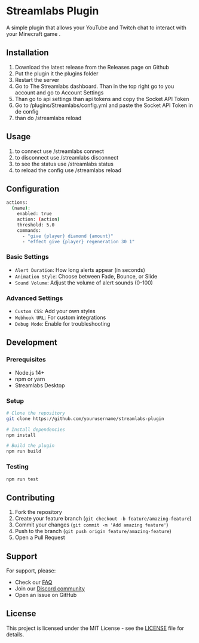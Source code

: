 # Streamlabs Plugin

A simple plugin that allows your YouTube and Twitch chat to interact with your Minecraft game .

## Installation

1. Download the latest release from the Releases page on Github
2. Put the plugin it the plugins folder
3. Restart the server
4. Go to The Streamlabs dashboard. Than in the top right go to you account and go to Account Settings
5. Than go to api settings than api tokens and copy the Socket API Token
6. Go to /plugins/Streamlabs/config.yml and paste the Socket API Token in de config
7. than do /streamlabs reload

## Usage

1. to connect use /streamlabs connect
2. to disconnect use /streamlabs disconnect
3. to see the status use /streamlabs status
4. to reload the config use /streamlabs reload

## Configuration
```bash
actions:
  (name):
    enabled: true
    action: (action)
    threshold: 5.0
    commands:
      - "give {player} diamond {amount}"
      - "effect give {player} regeneration 30 1"
```

### Basic Settings
- `Alert Duration`: How long alerts appear (in seconds)
- `Animation Style`: Choose between Fade, Bounce, or Slide
- `Sound Volume`: Adjust the volume of alert sounds (0-100)

### Advanced Settings
- `Custom CSS`: Add your own styles
- `Webhook URL`: For custom integrations
- `Debug Mode`: Enable for troubleshooting

## Development

### Prerequisites
- Node.js 14+
- npm or yarn
- Streamlabs Desktop

### Setup
```bash
# Clone the repository
git clone https://github.com/yourusername/streamlabs-plugin

# Install dependencies
npm install

# Build the plugin
npm run build
```

### Testing
```bash
npm run test
```

## Contributing

1. Fork the repository
2. Create your feature branch (`git checkout -b feature/amazing-feature`)
3. Commit your changes (`git commit -m 'Add amazing feature'`)
4. Push to the branch (`git push origin feature/amazing-feature`)
5. Open a Pull Request

## Support

For support, please:
- Check our [FAQ](link-to-faq)
- Join our [Discord community](link-to-discord)
- Open an issue on GitHub

## License

This project is licensed under the MIT License - see the [LICENSE](LICENSE) file for details.
